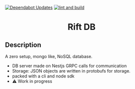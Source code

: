 [![Dependabot Updates](https://github.com/Ashuto7h/mongolike-db/actions/workflows/dependabot/dependabot-updates/badge.svg)](https://github.com/Ashuto7h/mongolike-db/actions/workflows/dependabot/dependabot-updates) [![lint and build](https://github.com/Ashuto7h/mongolike-db/actions/workflows/main.yml/badge.svg)](https://github.com/Ashuto7h/mongolike-db/actions/workflows/main.yml)


<h1 align="center">Rift DB</h1>

## Description

A zero setup, mongo like, NoSQL database.

- DB server made on Nestjs GRPC calls for communication
- Storage: JSON objects are written in protobufs for storage.
- packed with a cli and node sdk
- ⚠️ Work in progress
